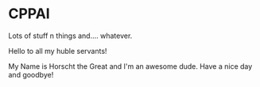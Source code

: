 # CPPAI
Lots of stuff n things and.... whatever.

Hello to all my huble servants!

My Name is Horscht the Great and I'm an awesome dude.
Have a nice day and goodbye!
